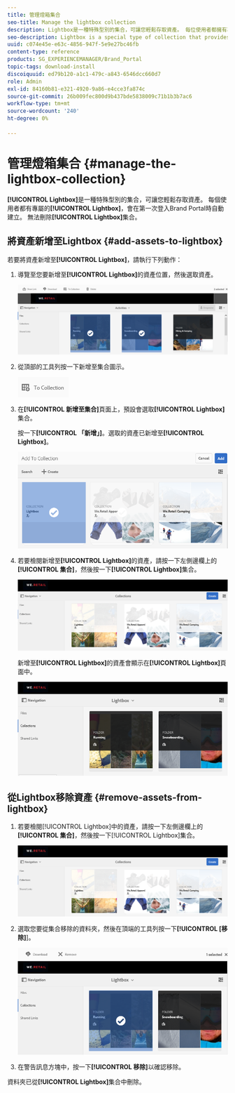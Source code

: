 ```yaml
---
title: 管理燈箱集合
seo-title: Manage the lightbox collection
description: Lightbox是一種特殊型別的集合，可讓您輕鬆存取資產。 每位使用者都擁有專屬的Lightbox，系統會在使用者首次登入Brand Portal時自動建立。 無法刪除Lightbox集合。
seo-description: Lightbox is a special type of collection that provides easy access to assets. Each user has an exclusive lightbox that is automatically created when they log in to Brand Portal for the first time. The Lightbox collection cannot be deleted.
uuid: c074e45e-e63c-4856-947f-5e9e27bc46fb
content-type: reference
products: SG_EXPERIENCEMANAGER/Brand_Portal
topic-tags: download-install
discoiquuid: ed79b120-a1c1-479c-a843-6546dcc660d7
role: Admin
exl-id: 84160b81-e321-4920-9a86-e4cce3fa874c
source-git-commit: 26b009fec800d9b437bde5838009c71b1b3b7ac6
workflow-type: tm+mt
source-wordcount: '240'
ht-degree: 0%

---
```


# 管理燈箱集合 {#manage-the-lightbox-collection}

**[!UICONTROL Lightbox]**&#x200B;是一種特殊型別的集合，可讓您輕鬆存取資產。 每個使用者都有專屬的&#x200B;**[!UICONTROL Lightbox]**，會在第一次登入Brand Portal時自動建立。 無法刪除&#x200B;**[!UICONTROL Lightbox]**&#x200B;集合。

## 將資產新增至Lightbox {#add-assets-to-lightbox}

若要將資產新增至&#x200B;**[!UICONTROL Lightbox]**，請執行下列動作：

1. 導覽至您要新增至&#x200B;**[!UICONTROL Lightbox]**&#x200B;的資產位置，然後選取資產。

   ![](assets/link_sharing_assetselection.png)

1. 從頂部的工具列按一下新增至集合圖示。

   ![](assets/add_to_collection.png)

1. 在&#x200B;**[!UICONTROL 新增至集合]**&#x200B;頁面上，預設會選取&#x200B;**[!UICONTROL Lightbox]**&#x200B;集合。

   按一下&#x200B;**[!UICONTROL 「新增」]**。選取的資產已新增至&#x200B;**[!UICONTROL Lightbox]**。

   ![](assets/add_to_collectionlightbox.png)

1. 若要檢閱新增至&#x200B;**[!UICONTROL Lightbox]**&#x200B;的資產，請按一下左側邊欄上的&#x200B;**[!UICONTROL 集合]**，然後按一下&#x200B;**[!UICONTROL Lightbox]**&#x200B;集合。

   ![](assets/collections_lightbox.png)

   新增至&#x200B;**[!UICONTROL Lightbox]**&#x200B;的資產會顯示在&#x200B;**[!UICONTROL Lightbox]**&#x200B;頁面中。

   ![](assets/added_to_collectionlightbox.png)

## 從Lightbox移除資產 {#remove-assets-from-lightbox}

1. 若要檢閱[!UICONTROL Lightbox]中的資產，請按一下左側邊欄上的&#x200B;**[!UICONTROL 集合]**，然後按一下[!UICONTROL Lightbox]集合。

   ![](assets/collections_lightbox-1.png)

1. 選取您要從集合移除的資料夾，然後在頂端的工具列按一下&#x200B;**[!UICONTROL [移除]**]。

   ![](assets/collections_lightboxdelete.png)

1. 在警告訊息方塊中，按一下&#x200B;**[!UICONTROL 移除]**&#x200B;以確認移除。

資料夾已從&#x200B;**[!UICONTROL Lightbox]**&#x200B;集合中刪除。

